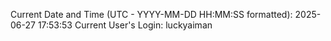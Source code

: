Current Date and Time (UTC - YYYY-MM-DD HH:MM:SS formatted): 2025-06-27 17:53:53
Current User's Login: luckyaiman
